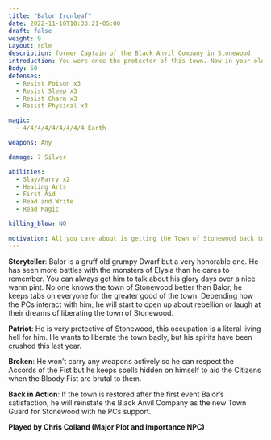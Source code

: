 ```yaml
---
title: "Balor Ironleaf"
date: 2022-11-10T10:33:21-05:00
draft: false
weight: 9
Layout: role
description: former Captain of the Black Anvil Company in Stonewood
introduction: You were once the protector of this town. Now in your olden age you are not the Dwarf you once were. Before you would have died before these filthy Bloody Fist scum plagued your walls. But your life has been hard since the occupation set in and the execution of the Black Anvil Company, more importantly the grim executions of you friends.
Body: 50
defenses: 
  - Resist Poison x3
  - Resist Sleep x3
  - Resist Charm x3
  - Resist Physical x3

magic: 
  - 4/4/4/4/4/4/4/4/4 Earth

weapons: Any

damage: 7 Silver

abilities: 
  - Slay/Parry x2
  - Healing Arts
  - First Aid
  - Read and Write
  - Read Magic

killing_blow: NO 

motivation: All you care about is getting the Town of Stonewood back together again from the Bloody Fist. You age and wounds make it hard to fight and move anymore but you kept this town safe for many moons. You will aid the adventurers with the 10 buildings that must be reclaimed to get the town back in control and away from the Bloody Fists schemes.
---
```


**Storyteller**: Balor is a gruff old grumpy Dwarf but a very honorable one. He has seen more battles with the monsters of Elysia than he cares to remember. You can always get him to talk about his glory days over a nice warm pint. No one knows the town of Stonewood better than Balor, he keeps tabs on everyone for the greater good of the town. Depending how the PCs interact with him, he will start to open up about rebellion or laugh at their dreams of liberating the town of Stonewood.

**Patriot**: He is very protective of Stonewood, this occupation is a literal living hell for him. He wants to liberate the town badly, but his spirits have been crushed this last year.

**Broken**: He won’t carry any weapons actively so he can respect the Accords of the Fist but he keeps spells hidden on himself to aid the Citizens when the Bloody Fist are brutal to them.

**Back in Action**: If the town is restored after the first event Balor’s satisfaction, he will reinstate the Black Anvil Company as the new Town Guard for Stonewood with he PCs support.

**Played by Chris Colland (Major Plot and Importance NPC)**

